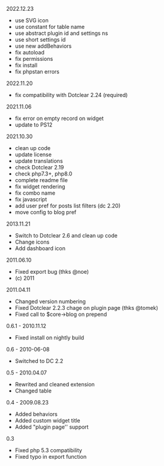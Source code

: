 2022.12.23
- use SVG icon
- use constant for table name
- use abstract plugin id and settings ns
- use short settings id
- use new addBehaviors
- fix autoload
- fix permissions
- fix install
- fix phpstan errors

2022.11.20
- fix compatibility with Dotclear 2.24 (required)

2021.11.06
- fix error on empty record on widget
- update to PS12

2021.10.30
- clean up code
- update license
- update translations
- check Dotclear 2.19
- check php7.3+, php8.0
- complete readme file
- fix widget rendering
- fix combo name
- fix javascript
- add user pref for posts list filters (dc 2.20)
- move config to blog pref

2013.11.21
- Switch to Dotclear 2.6 and clean up code
- Change icons
- Add dashboard icon

2011.06.10
- Fixed export bug (thks @noe)
- (c) 2011

2011.04.11
- Changed version numbering
- Fixed Dotclear 2.2.3 chage on plugin page (thks @tomek)
- Fixed call to $core->blog on prepend

0.6.1 - 2010.11.12
- Fixed install on nightly build

0.6 - 2010-06-08
- Switched to DC 2.2

0.5 - 2010.04.07
- Rewrited and cleaned extension
- Changed table

0.4 - 2009.08.23
- Added behaviors
- Added custom widget title
- Added "plugin page'' support

0.3
- Fixed php 5.3 compatibility
- Fixed typo in export function